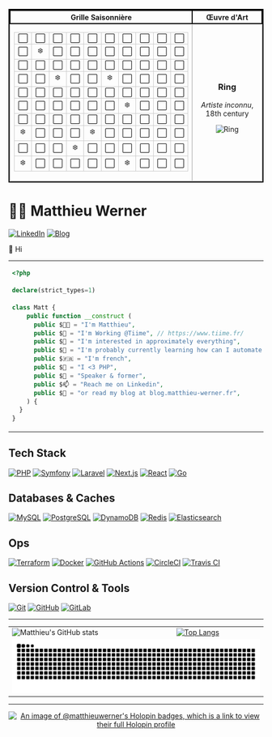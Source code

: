 
<table style="width: 100%; border-collapse: collapse; border: 2px solid #000;">
  <tr>
    <th style="width: 70%; text-align: center; border: 2px solid #000;">Grille Saisonnière</th>
    <th style="width: 30%; text-align: center; border: 2px solid #000;">Œuvre d'Art</th>
  </tr>
  <tr>
    <td style="width: 70%; border: 2px solid #ccc;"><table style='border-collapse: collapse; width: 100%;'>
<tr><td style='border: 1px solid #ccc; text-align: center;'>⬜</td><td style='border: 1px solid #ccc; text-align: center;'>⬜</td><td style='border: 1px solid #ccc; text-align: center;'>⬜</td><td style='border: 1px solid #ccc; text-align: center;'>⬜</td><td style='border: 1px solid #ccc; text-align: center;'>⬜</td><td style='border: 1px solid #ccc; text-align: center;'>⬜</td><td style='border: 1px solid #ccc; text-align: center;'>⬜</td><td style='border: 1px solid #ccc; text-align: center;'>⬜</td><td style='border: 1px solid #ccc; text-align: center;'>⬜</td><td style='border: 1px solid #ccc; text-align: center;'>⬜</td></tr>
<tr><td style='border: 1px solid #ccc; text-align: center;'>⬜</td><td style='border: 1px solid #ccc; text-align: center;'>❄️</td><td style='border: 1px solid #ccc; text-align: center;'>⬜</td><td style='border: 1px solid #ccc; text-align: center;'>⬜</td><td style='border: 1px solid #ccc; text-align: center;'>⬜</td><td style='border: 1px solid #ccc; text-align: center;'>⬜</td><td style='border: 1px solid #ccc; text-align: center;'>⬜</td><td style='border: 1px solid #ccc; text-align: center;'>⬜</td><td style='border: 1px solid #ccc; text-align: center;'>⬜</td><td style='border: 1px solid #ccc; text-align: center;'>⬜</td></tr>
<tr><td style='border: 1px solid #ccc; text-align: center;'>⬜</td><td style='border: 1px solid #ccc; text-align: center;'>⬜</td><td style='border: 1px solid #ccc; text-align: center;'>⬜</td><td style='border: 1px solid #ccc; text-align: center;'>⬜</td><td style='border: 1px solid #ccc; text-align: center;'>⬜</td><td style='border: 1px solid #ccc; text-align: center;'>⬜</td><td style='border: 1px solid #ccc; text-align: center;'>⬜</td><td style='border: 1px solid #ccc; text-align: center;'>⬜</td><td style='border: 1px solid #ccc; text-align: center;'>⬜</td><td style='border: 1px solid #ccc; text-align: center;'>⬜</td></tr>
<tr><td style='border: 1px solid #ccc; text-align: center;'>⬜</td><td style='border: 1px solid #ccc; text-align: center;'>⬜</td><td style='border: 1px solid #ccc; text-align: center;'>❄️</td><td style='border: 1px solid #ccc; text-align: center;'>⬜</td><td style='border: 1px solid #ccc; text-align: center;'>⬜</td><td style='border: 1px solid #ccc; text-align: center;'>❄️</td><td style='border: 1px solid #ccc; text-align: center;'>⬜</td><td style='border: 1px solid #ccc; text-align: center;'>⬜</td><td style='border: 1px solid #ccc; text-align: center;'>⬜</td><td style='border: 1px solid #ccc; text-align: center;'>⬜</td></tr>
<tr><td style='border: 1px solid #ccc; text-align: center;'>⬜</td><td style='border: 1px solid #ccc; text-align: center;'>⬜</td><td style='border: 1px solid #ccc; text-align: center;'>⬜</td><td style='border: 1px solid #ccc; text-align: center;'>⬜</td><td style='border: 1px solid #ccc; text-align: center;'>⬜</td><td style='border: 1px solid #ccc; text-align: center;'>⬜</td><td style='border: 1px solid #ccc; text-align: center;'>⬜</td><td style='border: 1px solid #ccc; text-align: center;'>⬜</td><td style='border: 1px solid #ccc; text-align: center;'>⬜</td><td style='border: 1px solid #ccc; text-align: center;'>⬜</td></tr>
<tr><td style='border: 1px solid #ccc; text-align: center;'>⬜</td><td style='border: 1px solid #ccc; text-align: center;'>⬜</td><td style='border: 1px solid #ccc; text-align: center;'>⬜</td><td style='border: 1px solid #ccc; text-align: center;'>⬜</td><td style='border: 1px solid #ccc; text-align: center;'>⬜</td><td style='border: 1px solid #ccc; text-align: center;'>⬜</td><td style='border: 1px solid #ccc; text-align: center;'>❄️</td><td style='border: 1px solid #ccc; text-align: center;'>⬜</td><td style='border: 1px solid #ccc; text-align: center;'>⬜</td><td style='border: 1px solid #ccc; text-align: center;'>⬜</td></tr>
<tr><td style='border: 1px solid #ccc; text-align: center;'>⬜</td><td style='border: 1px solid #ccc; text-align: center;'>⬜</td><td style='border: 1px solid #ccc; text-align: center;'>⬜</td><td style='border: 1px solid #ccc; text-align: center;'>⬜</td><td style='border: 1px solid #ccc; text-align: center;'>⬜</td><td style='border: 1px solid #ccc; text-align: center;'>⬜</td><td style='border: 1px solid #ccc; text-align: center;'>⬜</td><td style='border: 1px solid #ccc; text-align: center;'>⬜</td><td style='border: 1px solid #ccc; text-align: center;'>⬜</td><td style='border: 1px solid #ccc; text-align: center;'>⬜</td></tr>
<tr><td style='border: 1px solid #ccc; text-align: center;'>❄️</td><td style='border: 1px solid #ccc; text-align: center;'>⬜</td><td style='border: 1px solid #ccc; text-align: center;'>⬜</td><td style='border: 1px solid #ccc; text-align: center;'>⬜</td><td style='border: 1px solid #ccc; text-align: center;'>❄️</td><td style='border: 1px solid #ccc; text-align: center;'>⬜</td><td style='border: 1px solid #ccc; text-align: center;'>⬜</td><td style='border: 1px solid #ccc; text-align: center;'>⬜</td><td style='border: 1px solid #ccc; text-align: center;'>⬜</td><td style='border: 1px solid #ccc; text-align: center;'>⬜</td></tr>
<tr><td style='border: 1px solid #ccc; text-align: center;'>⬜</td><td style='border: 1px solid #ccc; text-align: center;'>⬜</td><td style='border: 1px solid #ccc; text-align: center;'>⬜</td><td style='border: 1px solid #ccc; text-align: center;'>❄️</td><td style='border: 1px solid #ccc; text-align: center;'>⬜</td><td style='border: 1px solid #ccc; text-align: center;'>⬜</td><td style='border: 1px solid #ccc; text-align: center;'>⬜</td><td style='border: 1px solid #ccc; text-align: center;'>⬜</td><td style='border: 1px solid #ccc; text-align: center;'>⬜</td><td style='border: 1px solid #ccc; text-align: center;'>⬜</td></tr>
<tr><td style='border: 1px solid #ccc; text-align: center;'>❄️</td><td style='border: 1px solid #ccc; text-align: center;'>⬜</td><td style='border: 1px solid #ccc; text-align: center;'>⬜</td><td style='border: 1px solid #ccc; text-align: center;'>⬜</td><td style='border: 1px solid #ccc; text-align: center;'>⬜</td><td style='border: 1px solid #ccc; text-align: center;'>⬜</td><td style='border: 1px solid #ccc; text-align: center;'>❄️</td><td style='border: 1px solid #ccc; text-align: center;'>⬜</td><td style='border: 1px solid #ccc; text-align: center;'>⬜</td><td style='border: 1px solid #ccc; text-align: center;'>⬜</td></tr>
</table></td>
    <td style="width: 30%; text-align: center; border: 2px solid #ccc;">
      <h3>Ring</h3>
      <p><em>Artiste inconnu</em>, 18th century</p>
      <img src="https://images.metmuseum.org/CRDImages/es/original/DP-36467-001.jpg" alt="Ring" style="max-width: 80%; height: auto;">
    </td>
  </tr>
</table>


# 👨‍💻 Matthieu Werner

[![LinkedIn](https://img.shields.io/badge/LinkedIn-Matthieu%20Werner-blue?style=for-the-badge&logo=linkedin)](https://www.linkedin.com/in/matthieu-werner-2427a5281/) [![Blog](https://img.shields.io/badge/Blog-Matthieu's%20Articles-brightgreen?style=for-the-badge&logo=hashnode)](https://blog.matthieu-werner.fr)


👋 Hi


<table style="border: none; border-collapse: collapse;">
  <tr>
    <td style="width: 50%; vertical-align: top;">

```php
<?php

declare(strict_types=1)

class Matt {
    public function __construct (
      public $👨‍💼 = "I'm Matthieu",
      public $🏢 = "I'm Working @Tiime", // https://www.tiime.fr/
      public $👀 = "I'm interested in approximately everything",
      public $🌱 = "I'm probably currently learning how can I automate useless stuff 🙈",
      public $🇫🇷 = "I'm french",
      public $🐘 = "I <3 PHP",
      public $📢 = "Speaker & former",
      public $📫 = "Reach me on Linkedin",
      public $📝 = "or read my blog at blog.matthieu-werner.fr",
    ) {
  }
}
```

</td>
<td style="width: 50%; text-align: right;">
<img width="100%" src="https://cdn.dribbble.com/users/906441/screenshots/4674322/scubacat_dribbbble.png" alt="Scuba Cat">
</td>
</tr>
</table>

## Tech Stack

[![PHP][PHP]][PHP-url]
[![Symfony][Symfony]][Symfony-url]
[![Laravel][Laravel.com]][Laravel-url]
[![Next.js][Next.js]][Next-url]
[![React][React.js]][React-url]
[![Go][Go]][Go-url]

## Databases & Caches

[![MySQL](https://img.shields.io/badge/MySQL-4479A1?style=for-the-badge&logo=mysql&logoColor=white)](https://www.mysql.com/)
[![PostgreSQL](https://img.shields.io/badge/PostgreSQL-336791?style=for-the-badge&logo=postgresql&logoColor=white)](https://www.postgresql.org/)
[![DynamoDB](https://img.shields.io/badge/DynamoDB-4053D6?style=for-the-badge&logo=amazon-dynamodb&logoColor=white)](https://aws.amazon.com/dynamodb/)
[![Redis](https://img.shields.io/badge/Redis-DC382D?style=for-the-badge&logo=redis&logoColor=white)](https://redis.io/)
[![Elasticsearch](https://img.shields.io/badge/Elasticsearch-005571?style=for-the-badge&logo=elasticsearch&logoColor=white)](https://www.elastic.co/elasticsearch/)

## Ops

[![Terraform](https://img.shields.io/badge/Terraform-623CE4?style=for-the-badge&logo=terraform&logoColor=white)](https://www.terraform.io/)
[![Docker](https://img.shields.io/badge/Docker-2496ED?style=for-the-badge&logo=docker&logoColor=white)](https://www.docker.com/)
[![GitHub Actions](https://img.shields.io/badge/GitHub%20Actions-2088FF?style=for-the-badge&logo=github-actions&logoColor=white)](https://github.com/features/actions)
[![CircleCI](https://img.shields.io/badge/CircleCI-343434?style=for-the-badge&logo=circleci&logoColor=white)](https://circleci.com/)
[![Travis CI](https://img.shields.io/badge/Travis%20CI-3EAAAF?style=for-the-badge&logo=travis-ci&logoColor=white)](https://travis-ci.org/)

## Version Control & Tools

[![Git](https://img.shields.io/badge/Git-F05032?style=for-the-badge&logo=git&logoColor=white)](https://git-scm.com/)
[![GitHub](https://img.shields.io/badge/GitHub-181717?style=for-the-badge&logo=github&logoColor=white)](https://github.com/)
[![GitLab](https://img.shields.io/badge/GitLab-FC6D26?style=for-the-badge&logo=gitlab&logoColor=white)](https://about.gitlab.com/)

---

<table>
  <tr>
    <td>
        <img src="https://github-readme-stats.vercel.app/api?username=matthieuwerner&show_icons=true" alt="Matthieu's GitHub stats">
    </td>
    <td>
      <a href="https://github.com/anuraghazra/github-readme-stats">
        <img src="https://github-readme-stats.vercel.app/api/top-langs/?username=matthieuwerner&show_icons=true&layout=compact" alt="Top Langs">
      </a>
    </td>
  </tr>
  <tr>
    <td colspan="2">
      <picture>
		  <source media="(prefers-color-scheme: dark)" srcset="https://raw.githubusercontent.com/matthieuwerner/matthieuwerner/output/github-contribution-grid-snake-dark.svg">
		  <source media="(prefers-color-scheme: light)" srcset="https://raw.githubusercontent.com/matthieuwerner/matthieuwerner/output/github-contribution-grid-snake.svg">
		  <img alt="Github contribution grid snake animation" src="https://raw.githubusercontent.com/matthieuwerner/matthieuwerner/output/github-contribution-grid-snake.svg">
      </picture>
    </td>
  </tr>
</table>

---

<p align="center">
	<a href="https://holopin.io/@matthieuwerner">
      <img src="https://holopin.me/matthieuwerner" alt="An image of @matthieuwerner's Holopin badges, which is a link to view their full Holopin profile">
    </a>
</p>

<!-- MARKDOWN LINKS & IMAGES -->
<!-- https://www.markdownguide.org/basic-syntax/#reference-style-links -->
[contributors-shield]: https://img.shields.io/github/contributors/othneildrew/Best-README-Template.svg?style=for-the-badge
[contributors-url]: https://github.com/othneildrew/Best-README-Template/graphs/contributors
[forks-shield]: https://img.shields.io/github/forks/othneildrew/Best-README-Template.svg?style=for-the-badge
[forks-url]: https://github.com/othneildrew/Best-README-Template/network/members
[stars-shield]: https://img.shields.io/github/stars/othneildrew/Best-README-Template.svg?style=for-the-badge
[stars-url]: https://github.com/othneildrew/Best-README-Template/stargazers
[issues-shield]: https://img.shields.io/github/issues/othneildrew/Best-README-Template.svg?style=for-the-badge
[issues-url]: https://github.com/othneildrew/Best-README-Template/issues
[license-shield]: https://img.shields.io/github/license/othneildrew/Best-README-Template.svg?style=for-the-badge
[license-url]: https://github.com/othneildrew/Best-README-Template/blob/master/LICENSE.txt
[linkedin-shield]: https://img.shields.io/badge/-LinkedIn-black.svg?style=for-the-badge&logo=linkedin&colorB=555
[linkedin-url]: https://linkedin.com/in/othneildrew
[product-screenshot]: images/screenshot.png

[Next.js]: https://img.shields.io/badge/next.js-000000?style=for-the-badge&logo=nextdotjs&logoColor=white
[Next-url]: https://nextjs.org/
[React.js]: https://img.shields.io/badge/React-20232A?style=for-the-badge&logo=react&logoColor=61DAFB
[React-url]: https://reactjs.org/
[Laravel.com]: https://img.shields.io/badge/Laravel-FF2D20?style=for-the-badge&logo=laravel&logoColor=white
[Laravel-url]: https://laravel.com
[Symfony]: https://img.shields.io/badge/Symfony-000?logo=symfony&logoColor=fff&style=for-the-badge
[Symfony-url]: https://symfony.com
[Go]: https://img.shields.io/badge/Go-00ADD8?logo=go&logoColor=fff&style=for-the-badge
[Go-url]: https://go.dev/
[PHP]: https://img.shields.io/badge/PHP-777BB4?logo=php&logoColor=fff&style=for-the-badge
[PHP-url]: https://php.net

